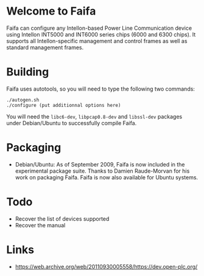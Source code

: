# Welcome to Faifa
Faifa can configure any Intellon-based Power Line Communication device using Intellon INT5000 and INT6000 series chips (6000 and 6300 chips). It supports all Intellon-specific management and control frames as well as standard management frames.

# Building

Faifa uses autotools, so you will need to type the following two commands:

```
./autogen.sh
./configure (put additionnal options here)
```

You will need the `libc6-dev`, `libpcap0.8-dev` and `libssl-dev` packages under Debian/Ubuntu to successfully compile Faifa.

# Packaging

* Debian/Ubuntu: As of September 2009, Faifa is now included in the experimental package suite. Thanks to Damien Raude-Morvan for his work on packaging Faifa. Faifa is now also available for Ubuntu systems.

# Todo

* Recover the list of devices supported
* Recover the manual

# Links

* https://web.archive.org/web/20110930005558/https://dev.open-plc.org/
